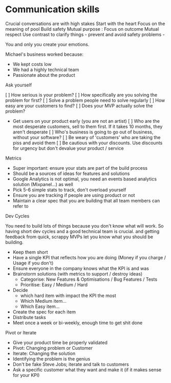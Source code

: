 # Communication skills

Crucial conversations are with high stakes
Start with the heart 
Focus on the meaning of pool
Build safety
Mutual purpose : Focus on outcome
Mutual respect
Use contrast to clarify things - prevent and avoid safety problems -

You and only you create your emotions.

Michael's business worked because:

- We kept costs low
- We had a highly technical team
- Passionate about the product

Ask yourself

[ ]  How serious is your problem?
[ ]  How specifically are you solving the problem for first?
[ ]  Solve a problem people need to solve regularly
[ ]  How easy are your customers to find?
[ ]  Does your MVP actually solve the problem?
- Get users on your product early (you are not an artist)
[ ]  Who are the most desperate customers, sell to them first. If it takes 10 months, they aren't desperate
[ ]  Who's business is going to go out of business, without your software?
[ ]  Be weary of 'customers' who are taking the piss and avoid them
[ ]  Be cautious with your discounts. Use discounts for urgency but don't devalue your product / service

Metrics

- Super important: ensure your stats are part of the build process
- Should be a sources of ideas for features and solutions
- Google Analytics is not optimal, you need an events based analytics solution (Mixpanel...) as well
- Pick 5-6 simple stats to track, don't overload yourself
- Ensure you are tracking if people are using product or not
- Maintain a clear spec that you are building that all team members can refer to

Dev Cycles

You need to build lots of things because you don't know what will work. So having short dev cycles and a good technical team is crucial. and getting feedback from quick, scrappy MVPs let you know what you should be building. 

- Keep them short
- Have a single KPI that reflects how you are doing (Money if you charge / Usage if you don't)
- Ensure everyone in the company knows what the KPI is and was
- Brainstorm solutions (with metrics to support / destroy ideas)
  - Categorise: New Features & Optimisations / Bug Features / Tests
  - Prioritise: Easy / Medium / Hard
- Decide
  - which hard item with impact the KPI the most
  - Which Medium item...
  - Which Easy item...
- Create the spec for each item
- Distribute tasks
- Meet once a week or bi-weekly, enough time to get shit done

Pivot or Iterate

- Give your product time be properly validated
- Pivot: Changing problem or Customer
- Iterate: Changing the solution
- Identifying the problem is the genius
- Don't be fake Steve Jobs; iterate and talk to customers
- Ask a specific customer what they want and make it (if it makes sense for your KPI)



